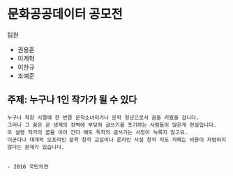 # 문화공공데이터 공모전
팀원
- 권용훈
- 이계혁
- 이찬규
- 조예준
## 주제: 누구나 1인 작가가 될 수 있다
```text 
누구나 학창 시절에 한 번쯤 문학소녀이거나 문학 청년으로서 꿈을 키웠을 겁니다.   
그러나 그 꿈은 곧 생계의 장벽에 부딪혀 글쓰기를 포기하는 사람들이 많은게 현실입니다.   
또 설령 작가의 꿈을 이어 간다 해도 독학의 글쓰기는 사정이 녹록지 않고요.   
더군다나 대개의 오프라인 문학 창작 교실이나 온라인 사설 창작 지도 카페는 비용이 저렴하지 않다는 문제가 있습니다.

                                                                        - 2016 국민의견
```
